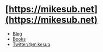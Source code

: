 # [https://mikesub.net](https://mikesub.net)

- [Blog](https://mikesub.net/blog)
- [Books](https://mikesub.net/books.html)
- [Twitter/@mikesub](https://twitter.com/mikesub)
